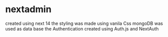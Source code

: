 # nextadmin
 created using next 14
 the styling was made using vanila Css
 mongoDB was used as data base
 the Authentication created using Auth.js and NextAuth